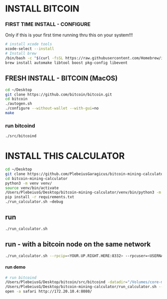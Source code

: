 # INSTALL BITCOIN

### FIRST TIME INSTALL - CONFIGURE
Only if this is your first time running thru this on your system!!!
```sh
# install xcode tools
xcode-select --install
# Install brew
/bin/bash -c "$(curl -fsSL https://raw.githubusercontent.com/Homebrew/install/HEAD/install.sh)"
brew install automake libtool boost pkg-config libevent
```

## FRESH INSTALL - BITCOIN (MacOS)
```sh
cd ~/Desktop
git clone https://github.com/bitcoin/bitcoin.git
cd bitcoin
./autogen.sh
./configure --without-wallet --with-gui=no
make
```

### run bitcoind
```sh
./src/bitcoind
```

# INSTALL THIS CALCULATOR
```sh
cd ~/Desktop
git clone https://github.com/PlebeiusGaragicus/bitcoin-mining-calculator.git
cd bitcoin-mining-calculator
python3 -m venv venv/
source venv/bin/activate
/Users/PlebeiusG/Desktop/bitcoin-mining-calculator/venv/bin/python3 -m pip install --upgrade pip
pip install -r requirements.txt
./run_calculator.sh —debug
```

## run 
```sh
./run_calculator.sh
```

## run - with a bitcoin node on the same network
```sh
./run_calculator.sh --rpcip=<YOUR.UP.RIGHT.HERE:8332> --rpcuser=<USERNAME:PASSWORD>
```

#### run demo
```sh
# run bitcoind
/Users/PlebeiusG/Desktop/bitcoin/src/bitcoind -datadir="/Volumes/core-mobile/bitcoin" 1> /dev/null &
/Users/PlebeiusG/Desktop/bitcoin-mining-calculator/run_calculator.sh --debug &
open -a safari http://172.20.10.4:8080/
```
